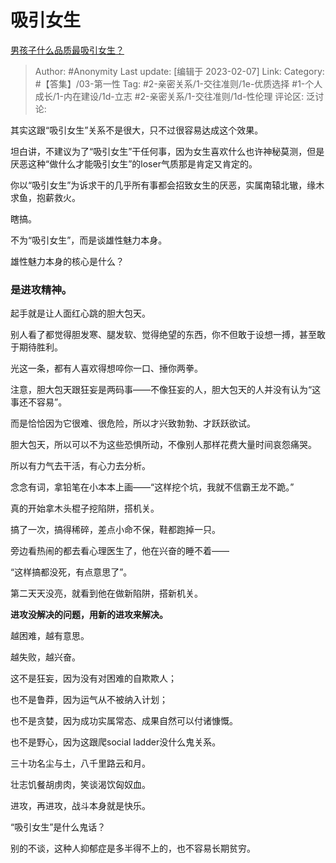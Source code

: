 # 吸引女生
[男孩子什么品质最吸引女生？](https://www.zhihu.com/question/21217244/answer/2880145622)

> Author: #Anonymity
> Last update: [编辑于 2023-02-07]
> Link:
> Category: #【答集】/03-第一性
> Tag: #2-亲密关系/1-交往准则/1e-优质选择 #1-个人成长/1-内在建设/1d-立志 #2-亲密关系/1-交往准则/1d-性伦理
> 评论区:
> 泛讨论:

其实这跟“吸引女生”关系不是很大，只不过很容易达成这个效果。

坦白讲，不建议为了“吸引女生”干任何事，因为女生喜欢什么也许神秘莫测，但是厌恶这种“做什么才能吸引女生”的loser气质那是肯定又肯定的。

你以“吸引女生”为诉求干的几乎所有事都会招致女生的厌恶，实属南辕北辙，缘木求鱼，抱薪救火。

瞎搞。

不为“吸引女生”，而是谈雄性魅力本身。

雄性魅力本身的核心是什么？

### 是**进攻精神**。

起手就是让人面红心跳的胆大包天。

别人看了都觉得胆发寒、腿发软、觉得绝望的东西，你不但敢于设想一搏，甚至敢于期待胜利。

光这一条，都有人喜欢得想啐你一口、捶你两拳。

注意，胆大包天跟狂妄是两码事——不像狂妄的人，胆大包天的人并没有认为“这事还不容易”。

而是恰恰因为它很难、很危险，所以才兴致勃勃、才跃跃欲试。

胆大包天，所以可以不为这些恐惧所动，不像别人那样花费大量时间哀怨痛哭。

所以有力气去干活，有心力去分析。

念念有词，拿铅笔在小本本上画——“这样挖个坑，我就不信霸王龙不跪。”

真的开始拿木头棍子挖陷阱，搭机关。

搞了一次，搞得稀碎，差点小命不保，鞋都跑掉一只。

旁边看热闹的都去看心理医生了，他在兴奋的睡不着——

“这样搞都没死，有点意思了”。

第二天天没亮，就看到他在做新陷阱，搭新机关。

**进攻没解决的问题，用新的进攻来解决。**

越困难，越有意思。

越失败，越兴奋。

这不是狂妄，因为没有对困难的自欺欺人；

也不是鲁莽，因为运气从不被纳入计划；

也不是贪婪，因为成功实属常态、成果自然可以付诸慷慨。

也不是野心，因为这跟爬social ladder没什么鬼关系。

三十功名尘与土，八千里路云和月。

壮志饥餐胡虏肉，笑谈渴饮匈奴血。

进攻，再进攻，战斗本身就是快乐。

“吸引女生”是什么鬼话？

别的不谈，这种人抑郁症是多半得不上的，也不容易长期贫穷。
